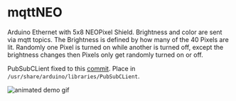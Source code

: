 # mqttNEO
Arduino Ethernet with 5x8 NEOPixel Shield.
Brightness and color are sent via mqtt topics. The Brightness is defined by how many of the 40 Pixels are lit.
Randomly one Pixel is turned on while another is turned off, except the brightness changes then Pixels only get randomly turned on or off.

PubSubCLient fixed to this [commit][pubsubclient]. Place in `/usr/share/arduino/libraries/PubSubCLient`.

![animated demo gif](/demo.gif?raw=true)


[pubsubclient]: https://github.com/knolleary/pubsubclient/commit/bb101c58e8c1bd970f3b6cde58e31d77a8c0d56a
